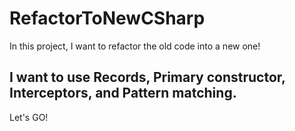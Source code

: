 # RefactorToNewCSharp
In this project, I want to refactor the old code into a new one!
## I want to use Records, Primary constructor, Interceptors, and Pattern matching.

Let's GO!
